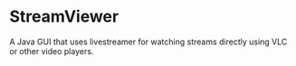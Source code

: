 StreamViewer
============

A Java GUI that uses livestreamer for watching streams directly using VLC or other video players.
